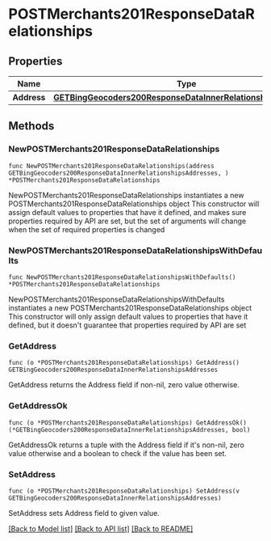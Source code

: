 # POSTMerchants201ResponseDataRelationships

## Properties

Name | Type | Description | Notes
------------ | ------------- | ------------- | -------------
**Address** | [**GETBingGeocoders200ResponseDataInnerRelationshipsAddresses**](GETBingGeocoders200ResponseDataInnerRelationshipsAddresses.md) |  | 

## Methods

### NewPOSTMerchants201ResponseDataRelationships

`func NewPOSTMerchants201ResponseDataRelationships(address GETBingGeocoders200ResponseDataInnerRelationshipsAddresses, ) *POSTMerchants201ResponseDataRelationships`

NewPOSTMerchants201ResponseDataRelationships instantiates a new POSTMerchants201ResponseDataRelationships object
This constructor will assign default values to properties that have it defined,
and makes sure properties required by API are set, but the set of arguments
will change when the set of required properties is changed

### NewPOSTMerchants201ResponseDataRelationshipsWithDefaults

`func NewPOSTMerchants201ResponseDataRelationshipsWithDefaults() *POSTMerchants201ResponseDataRelationships`

NewPOSTMerchants201ResponseDataRelationshipsWithDefaults instantiates a new POSTMerchants201ResponseDataRelationships object
This constructor will only assign default values to properties that have it defined,
but it doesn't guarantee that properties required by API are set

### GetAddress

`func (o *POSTMerchants201ResponseDataRelationships) GetAddress() GETBingGeocoders200ResponseDataInnerRelationshipsAddresses`

GetAddress returns the Address field if non-nil, zero value otherwise.

### GetAddressOk

`func (o *POSTMerchants201ResponseDataRelationships) GetAddressOk() (*GETBingGeocoders200ResponseDataInnerRelationshipsAddresses, bool)`

GetAddressOk returns a tuple with the Address field if it's non-nil, zero value otherwise
and a boolean to check if the value has been set.

### SetAddress

`func (o *POSTMerchants201ResponseDataRelationships) SetAddress(v GETBingGeocoders200ResponseDataInnerRelationshipsAddresses)`

SetAddress sets Address field to given value.



[[Back to Model list]](../README.md#documentation-for-models) [[Back to API list]](../README.md#documentation-for-api-endpoints) [[Back to README]](../README.md)


